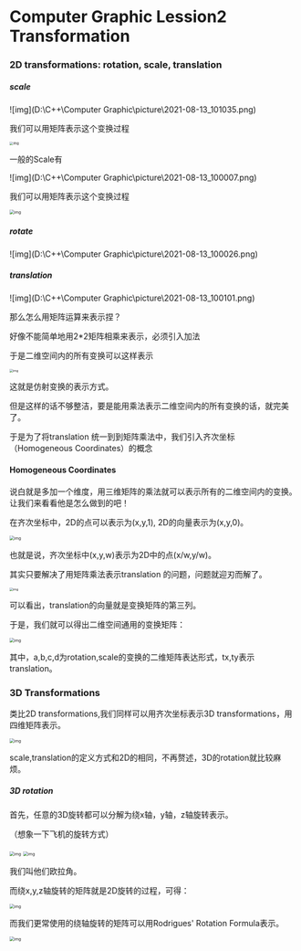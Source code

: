 # Computer Graphic Lession2 Transformation

### 2D transformations: rotation, scale, translation



##### scale

![img](D:\C++\Computer Graphic\picture\2021-08-13_101035.png)

我们可以用矩阵表示这个变换过程

<img src="D:\C++\Computer Graphic\picture\2021-08-13_095854.png" alt="img" style="zoom:40%;" />

一般的Scale有

![img](D:\C++\Computer Graphic\picture\2021-08-13_100007.png)

我们可以用矩阵表示这个变换过程

<img src="D:\C++\Computer Graphic\picture\2021-08-13_095813.png" alt="img" style="zoom:50%;" />

##### rotate

![img](D:\C++\Computer Graphic\picture\2021-08-13_100026.png)

##### translation

![img](D:\C++\Computer Graphic\picture\2021-08-13_100101.png)

那么怎么用矩阵运算来表示捏？

好像不能简单地用2*2矩阵相乘来表示，必须引入加法



于是二维空间内的所有变换可以这样表示

<img src="D:\C++\Computer Graphic\picture\2021-08-13_100116.png" alt="img" style="zoom:38%;" />

这就是仿射变换的表示方式。



但是这样的话不够整洁，要是能用乘法表示二维空间内的所有变换的话，就完美了。

于是为了将translation 统一到到矩阵乘法中，我们引入齐次坐标（Homogeneous Coordinates）的概念

#### Homogeneous Coordinates

说白就是多加一个维度，用三维矩阵的乘法就可以表示所有的二维空间内的变换。让我们来看看他是怎么做到的吧！

在齐次坐标中，2D的点可以表示为(x,y,1),	2D的向量表示为(x,y,0)。

<img src="D:\C++\Computer Graphic\picture\2021-08-13_100134.png" alt="img" style="zoom:50%;" />

也就是说，齐次坐标中(x,y,w)表示为2D中的点(x/w,y/w)。



其实只要解决了用矩阵乘法表示translation 的问题，问题就迎刃而解了。

<img src="D:\C++\Computer Graphic\picture\2021-08-13_100145.png" alt="img" style="zoom:38%;" />



可以看出，translation的向量就是变换矩阵的第三列。



于是，我们就可以得出二维空间通用的变换矩阵：

<img src="D:\C++\Computer Graphic\picture\2021-08-13_100315.png" alt="img" style="zoom:50%;" />

其中，a,b,c,d为rotation,scale的变换的二维矩阵表达形式，tx,ty表示translation。



### 3D Transformations

类比2D transformations,我们同样可以用齐次坐标表示3D transformations，用四维矩阵表示。

<img src="D:\C++\Computer Graphic\picture\2021-08-13_105007.png" alt="img" style="zoom:50%;" />

scale,translation的定义方式和2D的相同，不再赘述，3D的rotation就比较麻烦。

##### 3D rotation

首先，任意的3D旋转都可以分解为绕x轴，y轴，z轴旋转表示。

（想象一下飞机的旋转方式）

<img src="D:\C++\Computer Graphic\picture\2021-08-13_105518.png" alt="img" style="zoom:50%;" />

<img src="D:\C++\Computer Graphic\picture\2021-08-13_105528.png" alt="img" style="zoom:50%;" />

我们叫他们欧拉角。

而绕x,y,z轴旋转的矩阵就是2D旋转的过程，可得：

<img src="D:\C++\Computer Graphic\picture\2021-08-13_105903.png" alt="img" style="zoom:50%;" />

而我们更常使用的绕轴旋转的矩阵可以用Rodrigues' Rotation Formula表示。

<img src="D:\C++\Computer Graphic\picture\2021-08-13_110150.png" alt="img" style="zoom:50%;" />

